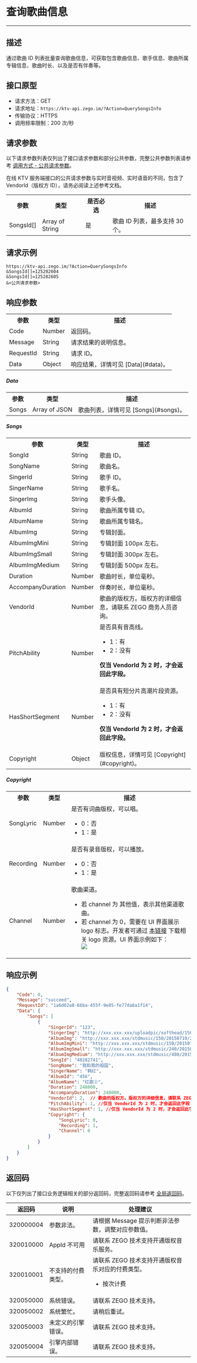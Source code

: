 # 查询歌曲信息

- - -


## 描述

通过歌曲 ID 列表批量查询歌曲信息，可获取包含歌曲信息、歌手信息、歌曲所属专辑信息、歌曲时长、以及是否有伴奏等。


## 接口原型

- 请求方法：GET
- 请求地址：`https://ktv-api.zego.im/?Action=QuerySongsInfo`
- 传输协议：HTTPS
- 调用频率限制：200 次/秒



## 请求参数

以下请求参数列表仅列出了接口请求参数和部分公共参数，完整公共参数列表请参考 [调用方式 - 公共请求参数](/online-ktv-server/accessing-server-apis#公共请求参数)。

<Note title="说明">
在线 KTV 服务端接口的公共请求参数与实时音视频、实时语音的不同，包含了 VendorId（版权方 ID），请务必阅读上述参考文档。
</Note>

<table>
  
<tbody><tr>
<th>参数</th>
<th>类型</th>
<th>是否必选</th>
<th>描述</th>
</tr>
<tr>
<td>SongsId[]</td>
<td>Array of String</td>
<td>是</td>
<td>歌曲 ID 列表，最多支持 30 个。</td>
</tr>
</tbody></table>



## 请求示例

```
https://ktv-api.zego.im/?Action=QuerySongsInfo
&SongsId[]=125282604
&SongsId[]=125282605
&<公共请求参数>
```

## 响应参数


<table>
  
  <tbody><tr>
    <th>参数</th>
    <th>类型</th>
    <th>描述</th>
  </tr>
  <tr>
    <td>Code</td>
    <td>Number</td>
    <td>返回码。</td>
  </tr>
  <tr>
    <td>Message</td>
    <td>String</td>
    <td>请求结果的说明信息。</td>
  </tr>
  <tr>
    <td>RequestId</td>
    <td>String</td>
    <td>请求 ID。</td>
  </tr>
  <tr>
    <td>Data</td>
    <td>Object</td>
    <td>响应结果，详情可见 [Data](#data)。</td>
  </tr>
</tbody></table>

##### Data
<table>
  <tbody><tr>
    <th>参数</th>
    <th>类型</th>
    <th>描述</th>
  </tr>
  <tr>
    <td>Songs</td>
    <td>Array of JSON</td>
    <td>歌曲列表，详情可见 [Songs](#songs)。</td>
  </tr>
</tbody></table>

##### Songs
<table>
  
<tbody><tr>
<th>参数</th>
<th>类型</th>
<th>描述</th>
</tr>
<tr>
<td>SongId</td>
<td>String</td>
<td>歌曲 ID。</td>
</tr>
<tr>
<td>SongName</td>
<td>String</td>
<td>歌曲名。</td>
</tr>
<tr>
<td>SingerId</td>
<td>String</td>
<td>歌手 ID。</td>
</tr>
<tr>
<td>SingerName</td>
<td>String</td>
<td>歌手名。</td>
</tr>
<tr>
<td>SingerImg</td>
<td>String</td>
<td>歌手头像。</td>
</tr>
<tr>
<td>AlbumId</td>
<td>String</td>
<td>歌曲所属专辑 ID。</td>
</tr>
<tr>
<td>AlbumName</td>
<td>String</td>
<td>歌曲所属专辑名。</td>
</tr>
<tr>
<td>AlbumImg</td>
<td>String</td>
<td>专辑封面。</td>
</tr>
<tr>
<td>AlbumImgMini</td>
<td>String</td>
<td>专辑封面 100px 左右。</td>
</tr>
<tr>
<td>AlbumImgSmall</td>
<td>String</td>
<td>专辑封面 300px 左右。</td>
</tr>
<tr>
<td>AlbumImgMedium</td>
<td>String</td>
<td>专辑封面 500px 左右。</td>
</tr>
<tr>
<td>Duration</td>
<td>Number</td>
<td>歌曲时长，单位毫秒。</td>
</tr>
<tr>
<td>AccompanyDuration</td>
<td>Number</td>
<td>伴奏时长，单位毫秒。</td>
</tr>
<tr>
<td>VendorId</td>
<td>Number</td>
<td>歌曲的版权方。版权方的详细信息，请联系 ZEGO 商务人员咨询。</td>
</tr>
<tr>
<td>PitchAbility</td>
<td>Number</td>
<td>是否具有音高线。<ul><li>1：有</li><li>2：没有</li></ul><p><b>仅当 VendorId 为 2 时，才会返回此字段。</b></p></td>
</tr>
<tr>
<td>HasShortSegment</td>
<td>Number</td>
<td>是否具有短分片高潮片段资源。<ul><li>1：有</li><li>2：没有</li></ul><p><b>仅当 VendorId 为 2 时，才会返回此字段。</b></p></td>
</tr>
<tr>
<td>Copyright</td>
<td>Object</td>
<td>版权信息，详情可见 [Copyright](#copyright)。</td>
</tr>
</tbody></table>

##### Copyright
<table>
  
  <tbody><tr>
    <th>参数</th>
    <th>类型</th>
    <th>描述</th>
  </tr>
  <tr>
    <td>SongLyric</td>
    <td>Number</td>
    <td>是否有词曲版权，可以唱。<ul><li>0：否</li><li>1：是</li></ul></td>
  </tr>
  <tr>
    <td>Recording</td>
    <td>Number</td>
    <td>是否有录音版权，可以播放。<ul><li>0：否</li><li>1：是</li></ul></td>
  </tr>
  <tr>
    <td>Channel</td>
    <td>Number</td>
    <td>歌曲渠道。<ul><li>若 channel 为 其他值，表示其他渠道歌曲。</li><li>若 channel 为 0，需要在 UI 界面展示 logo 标志。开发者可通过 <a href="https://artifact-sdk.zego.im/sdk-doc/doc/files/external/Yinsuda_logo.zip">本链接</a> 下载相关 logo 资源。UI 界面示例如下：<br /><Frame width="512" height="auto" ><img src="https://doc-media.zego.im/sdk-doc/Pics/CopyrightedMusic/Chart_songs.png" /></Frame></li></ul></td>
  </tr>
</tbody></table>


## 响应示例

```json
{
    "Code": 0,
    "Message": "succeed",
    "RequestId": "1a6d02a8-66ba-455f-9e05-fe77da6a1f14",
    "Data": {
        "Songs": [
            {
                "SingerId": "123",
                "SingerImg": "http://xxx.xxx.xxx/uploadpic/softhead/150/20210506/20210506171823975.jpg",
                "AlbumImg": "http://xxx.xxx.xxx/stdmusic/150/20150719/20150719001841825066.jpg",
                "AlbumImgMini": "http://xxx.xxx.xxx/stdmusic/150/20150719/20150719001841825066.jpg",
                "AlbumImgSmall": "http://xxx.xxx.xxx/stdmusic/240/20150719/20150719001841825066.jpg",
                "AlbumImgMedium": "http://xxx.xxx.xxx/stdmusic/480/20150719/20150719001841825066.jpg",
                "SongId": "40282741",
                "SongName": "我和我的祖国",
                "SingerName": "韩红",
                "AlbumId": "456",
                "AlbumName": "红歌②",
                "Duration": 248000,
                "AccompanyDuration": 248000,
                "VendorId": 2,  // 歌曲的版权方。版权方的详细信息，请联系 ZEGO 商务人员咨询
                "PitchAbility": 1, //仅当 VendorId 为 2 时，才会返回此字段
                "HasShortSegment": 1, //仅当 VendorId 为 2 时，才会返回此字段
                "Copyright": {
                    "SongLyric": 0,
                    "Recording": 1,
                    "Channel": 0
                }
            }
        ]
    }
}
```

## 返回码

以下仅列出了接口业务逻辑相关的部分返回码，完整返回码请参考 [全局返回码](/online-ktv-server/return-code)。

|返回码|说明|处理建议|
|-|-|-|
| 320000004 | 参数非法。 | 请根据 Message 提示判断非法参数，调整对应参数值。 |
| 320010000 | AppId 不可用 | 请联系 ZEGO 技术支持开通版权音乐服务。 |
| 320010001 | 不支持的付费类型。 | 请联系 ZEGO 技术支持开通版权音乐对应的付费类型。<ul><li>按次计费</li></ul>  |
| 320050000 | 系统错误。 | 请联系 ZEGO 技术支持。|
| 320050002 | 系统繁忙。 | 请稍后重试。|
| 320050003 | 未定义的引擎错误。 | 请联系 ZEGO 技术支持。|
| 320050004 | 引擎内部错误。 | 请联系 ZEGO 技术支持。|
